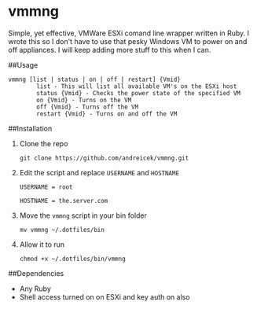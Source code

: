 vmmng
======

Simple, yet effective, VMWare ESXi comand line wrapper written in Ruby. I wrote this so I don't have to use that pesky Windows VM to power on and off appliances. I will keep adding more stuff to this when I can.

##Usage

    vmmng [list | status | on | off | restart] {Vmid}
            list - This will list all available VM's on the ESXi host
            status {Vmid} - Checks the power state of the specified VM
            on {Vmid} - Turns on the VM
            off {Vmid} - Turns off the VM
            restart {Vmid} - Turns on and off the VM

##Installation

1. Clone the repo

    `git clone https://github.com/andreicek/vmmng.git`
    
2. Edit the script and replace `USERNAME` and `HOSTNAME`

    `USERNAME = root`
    
    `HOSTNAME = the.server.com`

3. Move the `vmmng` script in your bin folder

    `mv vmmng ~/.dotfiles/bin`
    
4. Allow it to run

    `chmod +x ~/.dotfiles/bin/vmmng`
    
##Dependencies

* Any Ruby
* Shell access turned on on ESXi and key auth on also
